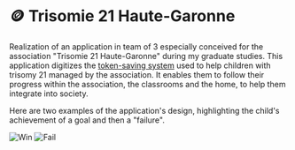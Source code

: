 # 🪙 Trisomie 21 Haute-Garonne

Realization of an application in team of 3 especially conceived for the association "Trisomie 21 Haute-Garonne" during my graduate studies.
This application digitizes the [token-saving system](https://en.wikipedia.org/wiki/Token_economy) used to help children with trisomy 21 managed by the association. It enables them to follow their progress within the association, the classrooms and the home, to help them integrate into society.

Here are two examples of the application's design, highlighting the child's achievement of a goal and then a "failure".

![Win](https://github.com/Fidji32/Trisomie_21_Haute_Garonne/blob/master/images/win.png)
![Fail](https://github.com/Fidji32/Trisomie_21_Haute_Garonne/blob/master/images/fail.png)

